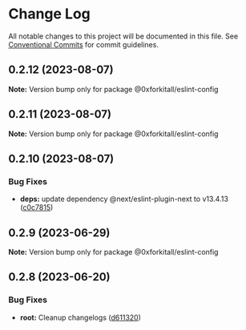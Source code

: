 # Change Log

All notable changes to this project will be documented in this file.
See [Conventional Commits](https://conventionalcommits.org) for commit guidelines.

## 0.2.12 (2023-08-07)

**Note:** Version bump only for package @0xforkitall/eslint-config





## 0.2.11 (2023-08-07)

**Note:** Version bump only for package @0xforkitall/eslint-config





## 0.2.10 (2023-08-07)


### Bug Fixes

* **deps:** update dependency @next/eslint-plugin-next to v13.4.13 ([c0c7815](https://github.com/0xforkitall/dev-config/commit/c0c7815e3d1583276278cdbff672e771ecd95278))





## 0.2.9 (2023-06-29)

**Note:** Version bump only for package @0xforkitall/eslint-config

## 0.2.8 (2023-06-20)

### Bug Fixes

-   **root:** Cleanup changelogs ([d611320](https://github.com/0xforkitall/dev-config/commit/d6113200ec3f4e56acda9b4b8eebae282d48c3b5))

